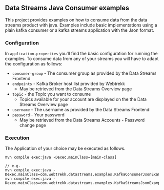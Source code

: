## Data Streams Java Consumer examples

This project provides examples on how to consume data from the data streams product with java. 
Examples include basic implementations using a plain kafka consumer or a kafka streams application with the Json format.

### Configuration

In `application.properties` you'll find the basic configuration for running the examples. 
To consume data from any of your streams you will have to adapt the configuration as follows:
* `consumer-group` - The consumer group as provided by the Data Streams Frontend
* `endpoints` - Kafka Broker host list provided by Webtrekk
  * May be retrieved from the Data Streams Overview page
* `topic` - the Topic you want to consume
  * Topics available for your account are displayed on the the Data Streams Overview page
* `username` - The username as provided by the Data Streams Frontend
* `password` - Your password
  * May be retrieved from the Data Streams Accounts - Password change page

### Execution

The Application of your choice may be executed as follows.
```
mvn compile exec:java -Dexec.mainClass=[main-class]
```
```
// e.g.
mvn compile exec:java -Dexec.mainClass=com.webtrekk.datastreams.examples.KafkaConsumerJsonExample
mvn compile exec:java -Dexec.mainClass=com.webtrekk.datastreams.examples.KafkaStreamsJsonExample
```